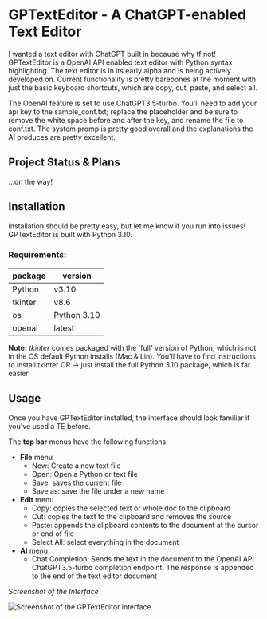 # GPTextEditor - A ChatGPT-enabled Text Editor

I wanted a text editor with ChatGPT built in because why tf not! GPTextEditor is a OpenAI API enabled text editor with Python syntax highlighting. The text editor is in its early alpha and is being actively developed on. Current functionality is pretty barebones at the moment with just the basic keyboard shortcuts, which are copy, cut, paste, and select all. 

The OpenAI feature is set to use ChatGPT3.5-turbo. You'll need to add your api key to the sample_conf.txt; replace the placeholder and be sure to remove the white space before and after the key, and rename the file to conf.txt. The system promp is pretty good overall and  the explanations the AI produces are pretty excellent.

## Project Status & Plans
...on the way!

## Installation
Installation should be pretty easy, but let me know if you run into issues! GPTextEditor is built with Python 3.10.

### Requirements:

| package | version |
|---------|---------|
| Python | v3.10 |
| tkinter | v8.6 |
| os | Python 3.10 |
| openai | latest |

**Note:** _tkinter_ comes packaged with the 'full' version of Python, which is not in the OS default Python installs (Mac & Lin). You'll have to find instructions to install tkinter OR -> just install the full Python 3.10 package, which is far easier.

## Usage

Once you have GPTextEditor installed, the interface should look familiar if you've used a TE before.

The **top bar** menus have the following functions:
- **File** menu
  - New: Create a new text file
  - Open: Open a Python or text file
  - Save: saves the current file
  - Save as: save the file under a new name
- **Edit** menu
  - Copy: copies the selected text or whole doc to the clipboard
  - Cut: copies the text to the clipboard and removes the source
  - Paste: appends the clipboard contents to the document at the cursor or end of file
  - Select All: select everything in the document
- **AI** menu
  - Chat Completion: Sends the text in the document to the OpenAI API ChatGPT3.5-turbo completion endpoint. The response is appended to the end of the text editor document

*Screenshot of the Interface*

![Screenshot of the GPTextEditor interface.](https://github.com/970C/gptexteditor/blob/master/Screenshot%20from%202023-03-20%2007-27-12.png)
